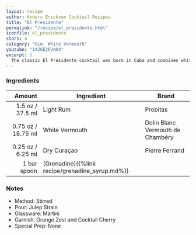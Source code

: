 ```yaml
---
layout: recipe
author: Anders Erickson Cocktail Recipes
title: "El Presidente"
permalink: "/recipe/el_presidente.html"
iconfile: el_presidente
stars: 4
category: "Gin, White Vermouth"
youtube: "1AZGE2FUAO4"
excerpt: |
  The classic El Presidente cocktail was born in Cuba and combines white rum, dry vermouth, orange curaçao and grenadine. Hail to the chief.
---
```


### Ingredients

|      Amount | Ingredient                                      | Brand                            |
| ----------: | ----------------------------------------------- | -------------------------------- |
|      1.5 oz / 37.5 ml | Light Rum                                       | Probitas                         |
|     0.75 oz / 18.75 ml | White Vermouth                                  | Dolin Blanc Vermouth de Chambéry |
|     0.25 oz / 6.25 ml | Dry Curaçao                                     | Pierre Ferrand                   |
| 1 bar spoon | [Grenadine]({%link recipe/grenadine_syrup.md%}) |

### Notes

- Method: Stirred
- Pour: Julep Strain
- Glassware: Martini
- Garnish: Orange Zest and Cocktail Cherry
- Special Prep: None
